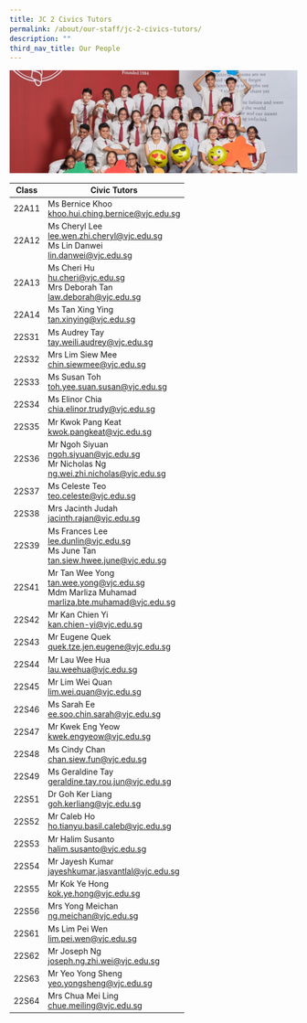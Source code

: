 ```yaml
---
title: JC 2 Civics Tutors
permalink: /about/our-staff/jc-2-civics-tutors/
description: ""
third_nav_title: Our People
---
```

![](/images/JC-2-Civics-Tutors-banner-1024x365.jpg)

| Class | Civic Tutors | 
| -------- | -------- | 
|22A11|	Ms Bernice Khoo<br>[khoo.hui.ching.bernice@vjc.edu.sg](mailto:khoo.hui.ching.bernice@vjc.edu.sg)|
|22A12|	Ms Cheryl Lee<br>[lee.wen.zhi.cheryl@vjc.edu.sg](mailto:lee.wen.zhi.cheryl@vjc.edu.sg)<br>Ms Lin Danwei<br>[lin.danwei@vjc.edu.sg](mailto:lin.danwei@vjc.edu.sg)|
|22A13|	Ms Cheri Hu<br>[hu.cheri@vjc.edu.sg](mailto:hu.cheri@vjc.edu.sg)<br>Mrs Deborah Tan<br>[law.deborah@vjc.edu.sg](mailto:law.deborah@vjc.edu.sg)|
|22A14|	Ms Tan Xing Ying<br>[tan.xinying@vjc.edu.sg](mailto:tan.xinying@vjc.edu.sg)|
|22S31|	Ms Audrey Tay<br>[tay.weili.audrey@vjc.edu.sg](mailto:tay.weili.audrey@vjc.edu.sg)|
|22S32|	Mrs Lim Siew Mee<br>[chin.siewmee@vjc.edu.sg](mailto:chin.siewmee@vjc.edu.sg)|
|22S33|	Ms Susan Toh<br>[toh.yee.suan.susan@vjc.edu.sg](mailto:toh.yee.suan.susan@vjc.edu.sg)|
|22S34|	Ms Elinor Chia<br>[chia.elinor.trudy@vjc.edu.sg](mailto:chia.elinor.trudy@vjc.edu.sg)|
|22S35|	Mr Kwok Pang Keat<br>[kwok.pangkeat@vjc.edu.sg](mailto:kwok.pangkeat@vjc.edu.sg)|
|22S36|	Mr Ngoh Siyuan<br>[ngoh.siyuan@vjc.edu.sg](mailto:ngoh.siyuan@vjc.edu.sg)<br>Mr Nicholas Ng<br>[ng.wei.zhi.nicholas@vjc.edu.sg](mailto:ng.wei.zhi.nicholas@vjc.edu.sg)|
|22S37|	Ms Celeste Teo<br>[teo.celeste@vjc.edu.sg](mailto:teo.celeste@vjc.edu.sg)|
|22S38|	Mrs Jacinth Judah<br>[jacinth.rajan@vjc.edu.sg](mailto:jacinth.rajan@vjc.edu.sg)|
|22S39|	Ms Frances Lee<br>[lee.dunlin@vjc.edu.sg](mailto:lee.dunlin@vjc.edu.sg)<br>Ms June Tan<br>[tan.siew.hwee.june@vjc.edu.sg](mailto:tan.siew.hwee.june@vjc.edu.sg)
|22S41|	Mr Tan Wee Yong<br>[tan.wee.yong@vjc.edu.sg](mailto:tan.wee.yong@vjc.edu.sg)<br>Mdm Marliza Muhamad<br>[marliza.bte.muhamad@vjc.edu.sg](mailto:arliza.bte.muhamad@vjc.edu.sg)|
|22S42|	Mr Kan Chien Yi<br>[kan.chien-yi@vjc.edu.sg](mailto:kan.chien-yi@vjc.edu.sg)|
|22S43|	Mr Eugene Quek<br>[quek.tze.jen.eugene@vjc.edu.sg](mailto:quek.tze.jen.eugene@vjc.edu.sg)|
|22S44|	Mr Lau Wee Hua<br>[lau.weehua@vjc.edu.sg](mailto:lau.weehua@vjc.edu.sg)|
|22S45|	Mr Lim Wei Quan<br>[lim.wei.quan@vjc.edu.sg](mailto:lim.wei.quan@vjc.edu.sg)|
|22S46|	Ms Sarah Ee<br>[ee.soo.chin.sarah@vjc.edu.sg](mailto:ee.soo.chin.sarah@vjc.edu.sg)|
|22S47|	Mr Kwek Eng Yeow<br>[kwek.engyeow@vjc.edu.sg](mailto:kwek.engyeow@vjc.edu.s)|
|22S48|	Ms Cindy Chan<br>[chan.siew.fun@vjc.edu.sg](mailto:chan.siew.fun@vjc.edu.sg)|
|22S49|	Ms Geraldine Tay<br>[geraldine.tay.rou.jun@vjc.edu.sg](mailto:geraldine.tay.rou.jun@vjc.edu.sg)|
|22S51|	Dr Goh Ker Liang<br>[goh.kerliang@vjc.edu.sg](mailto:goh.kerliang@vjc.edu.sg)|
|22S52|	Mr Caleb Ho<br>[ho.tianyu.basil.caleb@vjc.edu.sg](mailto:ho.tianyu.basil.caleb@vjc.edu.sg)|
|22S53|	Mr Halim Susanto<br>[halim.susanto@vjc.edu.sg](mailto:halim.susanto@vjc.edu.sg)|
|22S54|	Mr Jayesh Kumar<br>[jayeshkumar.jasvantlal@vjc.edu.sg](mailto:jayeshkumar.jasvantlal@vjc.edu.sg)|
|22S55|	Mr Kok Ye Hong<br>[kok.ye.hong@vjc.edu.sg](mailto:kok.ye.hong@vjc.edu.sg)|
|22S56|	Mrs Yong Meichan<br>[ng.meichan@vjc.edu.sg](mailto:ng.meichan@vjc.edu.sg)|
|22S61|	Ms Lim Pei Wen<br>[lim.pei.wen@vjc.edu.sg](mailto:lim.pei.wen@vjc.edu.sg)|
|22S62|	Mr Joseph Ng<br>[joseph.ng.zhi.wei@vjc.edu.sg](mailto:joseph.ng.zhi.wei@vjc.edu.sg)|
|22S63|	Mr Yeo Yong Sheng<br>[yeo.yongsheng@vjc.edu.sg](mailto:yeo.yongsheng@vjc.edu.sg)|
|22S64|	Mrs Chua Mei Ling<br>[chue.meiling@vjc.edu.sg](mailto:chue.meiling@vjc.edu.sg)|